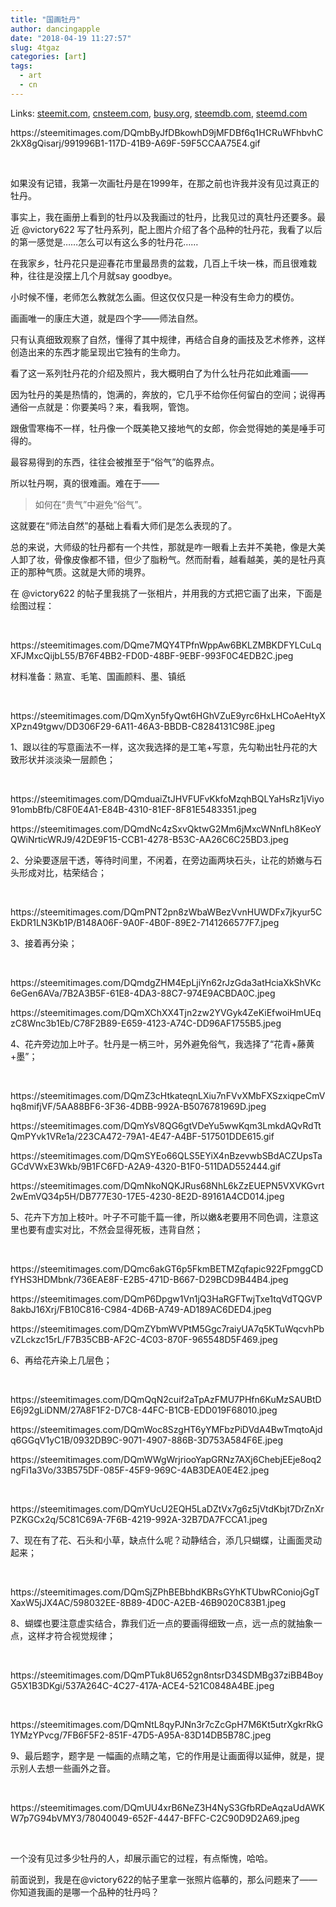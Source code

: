 ```yaml
---
title: "国画牡丹"
author: dancingapple
date: "2018-04-19 11:27:57"
slug: 4tgaz
categories: [art]
tags: 
  - art
  - cn
---
```


Links: [steemit.com](https://steemit.com/art/@dancingapple/4tgaz), [cnsteem.com](https://cnsteem.com/art/@dancingapple/4tgaz), [busy.org](https://busy.org/art/@dancingapple/4tgaz), [steemdb.com](https://steemdb.com/art/@dancingapple/4tgaz), [steemd.com](https://steemd.com/art/@dancingapple/4tgaz)

<html>
<p>https://steemitimages.com/DQmbByJfDBkowhD9jMFDBf6q1HCRuWFhbvhC2kX8gQisarj/991996B1-117D-41B9-A69F-59F5CCAA75E4.gif</p>
<p><br></p>
<p>如果没有记错，我第一次画牡丹是在1999年，在那之前也许我并没有见过真正的牡丹。</p>
<p>事实上，我在画册上看到的牡丹以及我画过的牡丹，比我见过的真牡丹还要多。最近 @victory622 写了牡丹系列，配上图片介绍了各个品种的牡丹花，我看了以后的第一感觉是……怎么可以有这么多的牡丹花……</p>
<p>在我家乡，牡丹花只是迎春花市里最昂贵的盆栽，几百上千块一株，而且很难栽种，往往是没摆上几个月就say goodbye。</p>
<p>小时候不懂，老师怎么教就怎么画。但这仅仅只是一种没有生命力的模仿。</p>
<p>画画唯一的康庄大道，就是四个字——师法自然。</p>
<p>只有认真细致观察了自然，懂得了其中规律，再结合自身的画技及艺术修养，这样创造出来的东西才能呈现出它独有的生命力。</p>
<p>看了这一系列牡丹花的介绍及照片，我大概明白了为什么牡丹花如此难画——</p>
<p>因为牡丹的美是热情的，饱满的，奔放的，它几乎不给你任何留白的空间；说得再通俗一点就是：你要美吗？来，看我啊，管饱。</p>
<p>跟傲雪寒梅不一样，牡丹像一个既美艳又接地气的女郎，你会觉得她的美是唾手可得的。</p>
<p>最容易得到的东西，往往会被推至于“俗气”的临界点。</p>
<p>所以牡丹啊，真的很难画。难在于——</p>
<blockquote>如何在“贵气”中避免“俗气”。</blockquote>
<p>这就要在“师法自然”的基础上看看大师们是怎么表现的了。</p>
<p>总的来说，大师级的牡丹都有一个共性，那就是咋一眼看上去并不美艳，像是大美人卸了妆，骨像皮像都不错，但少了脂粉气。然而耐看，越看越美，美的是牡丹真正的那种气质。这就是大师的境界。</p>
<p>在 @victory622 的帖子里我挑了一张相片，并用我的方式把它画了出来，下面是绘图过程：</p>
<p><br></p>
<p>https://steemitimages.com/DQme7MQY4TPfnWppAw6BKLZMBKDFYLCuLqXFJMxcQijbL55/B76F4BB2-FD0D-48BF-9EBF-993F0C4EDB2C.jpeg</p>
<p>材料准备：熟宣、毛笔、国画颜料、墨、镇纸</p>
<p><br></p>
<p>https://steemitimages.com/DQmXyn5fyQwt6HGhVZuE9yrc6HxLHCoAeHtyXXPzn49tgwv/DD306F29-6A11-46A3-BBDB-C8284131C98E.jpeg</p>
<p>1、跟以往的写意画法不一样，这次我选择的是工笔+写意，先勾勒出牡丹花的大致形状并淡淡染一层颜色；</p>
<p><br></p>
<p>https://steemitimages.com/DQmduaiZtJHVFUFvKkfoMzqhBQLYaHsRz1jViyo91ombBfb/C8F0E4A1-E84B-4310-81EF-8F81E5483351.jpeg</p>
<p>https://steemitimages.com/DQmdNc4zSxvQktwG2Mm6jMxcWNnfLh8KeoYQWiNrticWRJ9/42DE9F15-CCB1-4278-B53C-AA26C6C25BD3.jpeg</p>
<p>2、分染要逐层干透，等待时间里，不闲着，在旁边画两块石头，让花的娇嫩与石头形成对比，枯荣结合；</p>
<p><br></p>
<p>https://steemitimages.com/DQmPNT2pn8zWbaWBezVvnHUWDFx7jkyur5CEkDR1LN3Kb1P/B148A06F-9A0F-4B0F-89E2-7141266577F7.jpeg</p>
<p>3、接着再分染；</p>
<p><br></p>
<p>https://steemitimages.com/DQmdgZHM4EpLjiYn62rJzGda3atHciaXkShVKc6eGen6AVa/7B2A3B5F-61E8-4DA3-88C7-974E9ACBDA0C.jpeg</p>
<p>https://steemitimages.com/DQmXChXX4Tjn2zw2YVGyk4ZeKiEfwoiHmUEqzC8Wnc3b1Eb/C78F2B89-E659-4123-A74C-DD96AF1755B5.jpeg</p>
<p>4、花卉旁边加上叶子。牡丹是一柄三叶，另外避免俗气，我选择了“花青+藤黄+墨”；</p>
<p><br></p>
<p>https://steemitimages.com/DQmZ3cHtkateqnLXiu7nFVvXMbFXSzxiqpeCmVhq8mifjVF/5AA88BF6-3F36-4DBB-992A-B5076781969D.jpeg</p>
<p>https://steemitimages.com/DQmYsV8QG6gtVDeYu5wwKqm3LmkdAQvRdTtQmPYvk1VRe1a/223CA472-79A1-4E47-A4BF-517501DDE615.gif</p>
<p>https://steemitimages.com/DQmSYEo66QLS5EYiX4nBzevwbSBdACZUpsTaGCdVWxE3Wkb/9B1FC6FD-A2A9-4320-B1F0-511DAD552444.gif</p>
<p>https://steemitimages.com/DQmNkoNQKJRus68NhL6kZzEUEPN5VXVKGvrt2wEmVQ34p5H/DB777E30-17E5-4230-8E2D-89161A4CD014.jpeg</p>
<p>5、花卉下方加上枝叶。叶子不可能千篇一律，所以嫩&amp;老要用不同色调，注意这里也要有虚实对比，不然会显得死板，违背自然；</p>
<p><br></p>
<p>https://steemitimages.com/DQmc6akGT6p5FkmBETMZqfapic922FpmggCDfYHS3HDMbnk/736EAE8F-E2B5-471D-B667-D29BCD9B44B4.jpeg</p>
<p>https://steemitimages.com/DQmP6Dpgw1Vn1jQ3HaRGFTwjTxe1tqVdTQGVP8akbJ16Xrj/FB10C816-C984-4D6B-A749-AD189AC6DED4.jpeg</p>
<p>https://steemitimages.com/DQmZYbmWVPtM5Ggc7raiyUA7q5KTuWqcvhPbvZLckzc15rL/F7B35CBB-AF2C-4C03-870F-965548D5F469.jpeg</p>
<p>6、再给花卉染上几层色；</p>
<p><br></p>
<p>https://steemitimages.com/DQmQqN2cuif2aTpAzFMU7PHfn6KuMzSAUBtDE6j92gLiDNM/27A8F1F2-D7C8-44FC-B1CB-EDD019F68010.jpeg</p>
<p>https://steemitimages.com/DQmWoc8SzgHT6yYMFbzPiDVdA4BwTmqtoAjdq6GGqV1yC1B/0932DB9C-9071-4907-886B-3D753A584F6E.jpeg</p>
<p>https://steemitimages.com/DQmWWgWrjriooYapGRNz7AXj6ChebjEEje8oq2ngFi1a3Vo/33B575DF-085F-45F9-969C-4AB3DEA0E4E2.jpeg</p>
<p><br></p>
<p>https://steemitimages.com/DQmYUcU2EQH5LaDZtVx7g6z5jVtdKbjt7DrZnXrPZKGCx2q/5C81C69A-7F6B-4219-992A-32B7DA7FCCA1.jpeg</p>
<p>7、现在有了花、石头和小草，缺点什么呢？动静结合，添几只蝴蝶，让画面灵动起来；</p>
<p><br></p>
<p>https://steemitimages.com/DQmSjZPhBEBbhdKBRsGYhKTUbwRConiojGgTXaxW5jJX4AC/598032EE-8B89-4D0C-A2EB-46B9020C83B1.jpeg</p>
<p>8、蝴蝶也要注意虚实结合，靠我们近一点的要画得细致一点，远一点的就抽象一点，这样才符合视觉规律；</p>
<p><br></p>
<p>https://steemitimages.com/DQmPTuk8U652gn8ntsrD34SDMBg37ziBB4BoyG5X1B3DKgi/537A264C-4C27-417A-ACE4-521C0848A4BE.jpeg</p>
<p><br></p>
<p>https://steemitimages.com/DQmNtL8qyPJNn3r7cZcGpH7M6Kt5utrXgkrRkG1YMzYPvcg/7FB6F5F2-851F-47D5-A95A-83D14DB5B78C.jpeg</p>
<p>9、最后题字，题字是 一幅画的点睛之笔，它的作用是让画面得以延伸，就是，提示别人去想一些画外之音。</p>
<p><br></p>
<p>https://steemitimages.com/DQmUU4xrB6NeZ3H4NyS3GfbRDeAqzaUdAWKW7p7G94bVMY3/78040049-652F-4447-BFFC-C2C90D9D2A69.jpeg</p>
<p><br></p>
<p>一个没有见过多少牡丹的人，却展示画它的过程，有点惭愧，哈哈。</p>
<p>前面说到，我是在@victory622的帖子里拿一张照片临摹的，那么问题来了——你知道我画的是哪一个品种的牡丹吗？</p>
</html>
